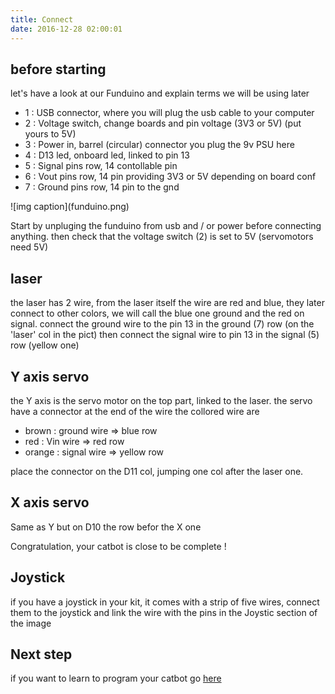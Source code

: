 ```yaml
---
title: Connect
date: 2016-12-28 02:00:01
---
```


## before starting
let's have a look at our Funduino and explain terms we will be using later

- 1 : USB connector, where you will plug the usb cable to your computer
- 2 : Voltage switch, change boards and pin voltage (3V3 or 5V) (put yours to 5V)
- 3 : Power in, barrel (circular) connector you plug the 9v PSU here
- 4 : D13 led, onboard led, linked to pin 13
- 5 : Signal pins row, 14 contollable pin
- 6 : Vout pins row, 14 pin providing 3V3 or 5V depending on board conf  
- 7 : Ground pins row, 14 pin to the gnd

<div class="funPict">
![img caption](funduino.png)
</div>

Start by unpluging the funduino from usb and / or power before connecting anything.
then check that the voltage switch (2) is set to 5V (servomotors need 5V)

## laser
the laser has 2 wire, from the laser itself the wire are red and blue, they later connect to other colors, we will call the blue one ground and the red on signal.
connect the ground wire to the pin 13 in the ground (7) row (on the 'laser' col in the pict)
then connect the signal wire to pin 13 in the signal (5) row (yellow one)

##  Y axis servo
the Y axis is the servo motor on the top part, linked to the laser.
the servo have a connector at the end of the wire the collored wire are 

- brown : ground wire => blue row
- red : Vin wire => red row
- orange : signal wire => yellow row

place the connector on the D11 col, jumping one col after the laser one.

## X axis servo
Same as Y but on D10 the row befor the X one

Congratulation, your catbot is close to be complete !

## Joystick
if you have a joystick in your kit, it comes with a strip of five wires, connect them to the joystick and link the wire with the pins in the Joystic section of the image

## Next step
if you want to learn to program your catbot go [here][1]

[1]:/test
